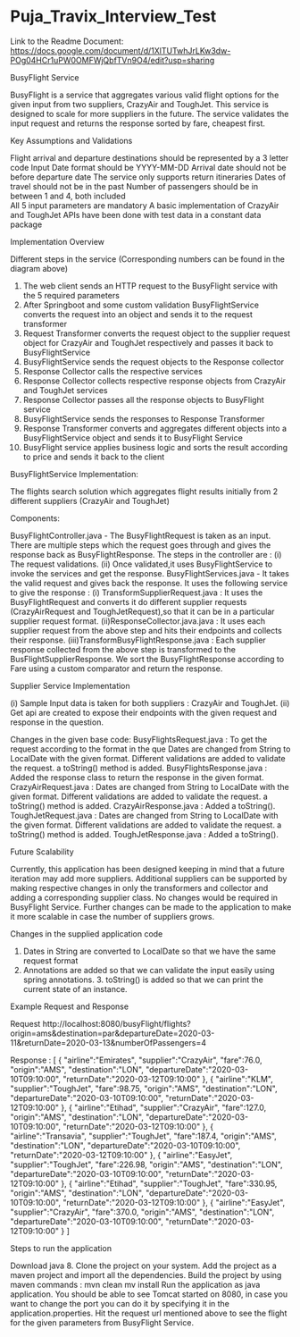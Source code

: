 # Puja_Travix_Interview_Test

Link to the Readme Document: https://docs.google.com/document/d/1XlTUTwhJrLKw3dw-POg04HCr1uPW0OMFWjQbfTVn9O4/edit?usp=sharing

BusyFlight Service 

BusyFlight is a service that aggregates various valid flight options for the given input from two suppliers, CrazyAir and ToughJet. This service is designed to scale for more suppliers in the future. The service validates the input request and returns the response sorted by fare, cheapest first.

Key Assumptions and Validations

Flight arrival and departure destinations should be represented by a 3 letter code
Input Date format should be YYYY-MM-DD
Arrival date should not be before departure date 
The service only supports return itineraries 
Dates of travel should not be in the past 
Number of passengers should be in between 1 and 4, both included  
All 5 input parameters are mandatory 
A basic implementation of CrazyAir and ToughJet APIs have been done with test data in a constant data package 

Implementation Overview  

Different steps in the service (Corresponding numbers can be found in the diagram above)

1. The web client sends an HTTP request to the BusyFlight service with the 5 required parameters
2. After Springboot and some custom validation BusyFlightService converts the request into an object and sends it to the request transformer 
3. Request Transformer converts the request object to the supplier  request object for CrazyAir and ToughJet respectively and passes it back to BusyFlightService 
4. BusyFlightService sends the request objects to the Response collector 
5. Response Collector calls the respective services
6. Response Collector collects respective response objects from CrazyAir and ToughJet services 
7. Response Collector passes all the response objects to BusyFlight service 
8. BusyFlightService sends the responses to Response Transformer
9. Response Transformer converts and aggregates different objects into a BusyFlightService object and sends it to BusyFlight Service
10. BusyFlight service applies business logic and sorts the result according to price and sends it back to the client

BusyFlightService Implementation: 

The flights search solution which aggregates flight results initially from 2 different suppliers (CrazyAir and ToughJet) 

Components:

BusyFlightController.java - The  BusyFlightRequest is taken as an input.
There are multiple steps which the request goes through and gives the response back as BusyFlightResponse.
The steps in the controller are :
(i) The request validations.
(ii) Once validated,it uses BusyFlightService to invoke the services and get the response.
 BusyFlightServices.java - It takes the valid request and gives back the response.
It uses the following service to give the response :
(i) TransformSupplierRequest.java : It uses the BusyFlightRequest and converts it do different supplier requests (CrazyAirRequest and ToughJetRequest),so that it can be in a particular supplier request format.
(ii)ResponseCollector.java.java : It uses each supplier request from the above step and hits their endpoints and collects their response.
(iii)TransformBusyFlightResponse.java : Each supplier response collected from the above step is transformed to the BusFlightSupplierResponse.
We sort the BusyFlightResponse according to Fare using a custom comparator and return the response.

Supplier Service Implementation

(i) Sample Input  data is taken for both suppliers : CrazyAir and ToughJet.
(ii) Get api are created to  expose their endpoints with the given request and response in the question.

Changes in the given base code:
BusyFlightsRequest.java :
To get the request according to the format in the que Dates are changed from String to LocalDate with the given format.
Different validations are added to validate the request.
a toString() method is added.
BusyFlightsResponse.java : Added the response class to return the response in the given format.
CrazyAirRequest.java :
Dates are changed from String to LocalDate with the given format.
Different validations are added to validate the request.
a toString() method is added.
 CrazyAirResponse.java : Added a toString().      
 ToughJetRequest.java :
Dates are changed from String to LocalDate with the given format.
Different validations are added to validate the request.
a toString() method is added.
  ToughJetResponse.java : Added a toString().

Future Scalability

Currently, this application has been designed keeping in mind that a future iteration may add more suppliers. Additional suppliers can be supported by making respective changes in only the transformers and collector and adding a corresponding supplier class. No changes would be required in BusyFlight Service. 
Further changes can be made to the application to make it more scalable in case the number of suppliers grows.

Changes in the supplied application code

1. Dates in String are converted to LocalDate so that we have the same 
request format
2. Annotations are added so that we can validate the input easily using spring annotations.
 	3. toString() is added so that we can print the current state of an instance. 

Example Request and Response

Request 
http://localhost:8080/busyFlight/flights?origin=ams&destination=par&departureDate=2020-03-11&returnDate=2020-03-13&numberOfPassengers=4

Response :
[
   {
      "airline":"Emirates",
      "supplier":"CrazyAir",
      "fare":76.0,
      "origin":"AMS",
      "destination":"LON",
      "departureDate":"2020-03-10T09:10:00",
      "returnDate":"2020-03-12T09:10:00"
   },
   {
      "airline":"KLM",
      "supplier":"ToughJet",
      "fare":98.75,
      "origin":"AMS",
      "destination":"LON",
      "departureDate":"2020-03-10T09:10:00",
      "returnDate":"2020-03-12T09:10:00"
   },
   {
      "airline":"Etihad",
      "supplier":"CrazyAir",
      "fare":127.0,
      "origin":"AMS",
      "destination":"LON",
      "departureDate":"2020-03-10T09:10:00",
      "returnDate":"2020-03-12T09:10:00"
   },
   {
      "airline":"Transavia",
      "supplier":"ToughJet",
      "fare":187.4,
      "origin":"AMS",
      "destination":"LON",
      "departureDate":"2020-03-10T09:10:00",
      "returnDate":"2020-03-12T09:10:00"
   },
   {
      "airline":"EasyJet",
      "supplier":"ToughJet",
      "fare":226.98,
      "origin":"AMS",
      "destination":"LON",
      "departureDate":"2020-03-10T09:10:00",
      "returnDate":"2020-03-12T09:10:00"
   },
   {
      "airline":"Etihad",
      "supplier":"ToughJet",
      "fare":330.95,
      "origin":"AMS",
      "destination":"LON",
      "departureDate":"2020-03-10T09:10:00",
      "returnDate":"2020-03-12T09:10:00"
   },
   {
      "airline":"EasyJet",
      "supplier":"CrazyAir",
      "fare":370.0,
      "origin":"AMS",
      "destination":"LON",
      "departureDate":"2020-03-10T09:10:00",
      "returnDate":"2020-03-12T09:10:00"
   }
]

Steps to run the application

Download java 8.
Clone the project on your system.
Add the project as a maven project and import all the dependencies.
Build the project by using maven commands  :
 mvn clean
 mv install
Run the application as java application.
You should be able to see Tomcat started on 8080, in case you want to change the port you can do it by specifying it in the application.properties.
Hit the request url mentioned above to see the flight for the given parameters from BusyFlight Service.


	




